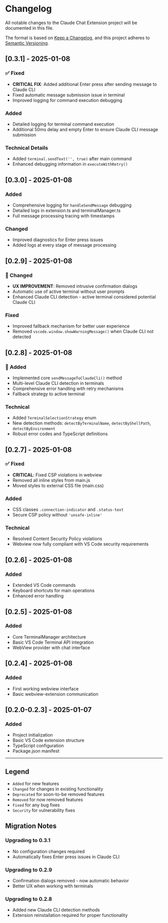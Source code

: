 # Changelog

All notable changes to the Claude Chat Extension project will be documented in this file.

The format is based on [Keep a Changelog](https://keepachangelog.com/en/1.0.0/),
and this project adheres to [Semantic Versioning](https://semver.org/spec/v2.0.0.html).

## [0.3.1] - 2025-01-08

### ✅ Fixed
- **CRITICAL FIX**: Added additional Enter press after sending message to Claude CLI
- Fixed automatic message submission issue in terminal
- Improved logging for command execution debugging

### Added
- Detailed logging for terminal command execution
- Additional 50ms delay and empty Enter to ensure Claude CLI message submission

### Technical Details
- Added `terminal.sendText('', true)` after main command
- Enhanced debugging information in `executeWithRetry()`

## [0.3.0] - 2025-01-08

### Added
- Comprehensive logging for `handleSendMessage` debugging
- Detailed logs in extension.ts and terminalManager.ts
- Full message processing tracing with timestamps

### Changed
- Improved diagnostics for Enter press issues
- Added logs at every stage of message processing

## [0.2.9] - 2025-01-08

### 🎯 Changed
- **UX IMPROVEMENT**: Removed intrusive confirmation dialogs
- Automatic use of active terminal without user prompts
- Enhanced Claude CLI detection - active terminal considered potential Claude CLI

### Fixed
- Improved fallback mechanism for better user experience
- Removed `vscode.window.showWarningMessage()` when Claude CLI not detected

## [0.2.8] - 2025-01-08

### 🚀 Added
- Implemented core `sendMessageToClaudeCli()` method
- Multi-level Claude CLI detection in terminals
- Comprehensive error handling with retry mechanisms
- Fallback strategy to active terminal

### Technical
- Added `TerminalSelectionStrategy` enum
- New detection methods: `detectByTerminalName`, `detectByShellPath`, `detectByEnvironment`
- Robust error codes and TypeScript definitions

## [0.2.7] - 2025-01-08

### ✅ Fixed
- **CRITICAL**: Fixed CSP violations in webview
- Removed all inline styles from main.js
- Moved styles to external CSS file (main.css)

### Added
- CSS classes `.connection-indicator` and `.status-text`
- Secure CSP policy without `'unsafe-inline'`

### Technical
- Resolved Content Security Policy violations
- Webview now fully compliant with VS Code security requirements

## [0.2.6] - 2025-01-08

### Added
- Extended VS Code commands
- Keyboard shortcuts for main operations
- Enhanced error handling

## [0.2.5] - 2025-01-08

### Added
- Core TerminalManager architecture
- Basic VS Code Terminal API integration
- WebView provider with chat interface

## [0.2.4] - 2025-01-08

### Added
- First working webview interface
- Basic webview-extension communication

## [0.2.0-0.2.3] - 2025-01-07

### Added
- Project initialization
- Basic VS Code extension structure
- TypeScript configuration
- Package.json manifest

---

## Legend

- `Added` for new features
- `Changed` for changes in existing functionality  
- `Deprecated` for soon-to-be removed features
- `Removed` for now removed features
- `Fixed` for any bug fixes
- `Security` for vulnerability fixes

## Migration Notes

### Upgrading to 0.3.1
- No configuration changes required
- Automatically fixes Enter press issues in Claude CLI

### Upgrading to 0.2.9  
- Confirmation dialogs removed - now automatic behavior
- Better UX when working with terminals

### Upgrading to 0.2.8
- Added new Claude CLI detection methods
- Extension reinstallation required for proper functionality